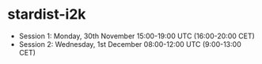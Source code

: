 # stardist-i2k



* Session 1: Monday, 30th November  15:00-19:00 UTC (16:00-20:00 CET)
* Session 2: Wednesday, 1st December 08:00-12:00 UTC (9:00-13:00 CET)

